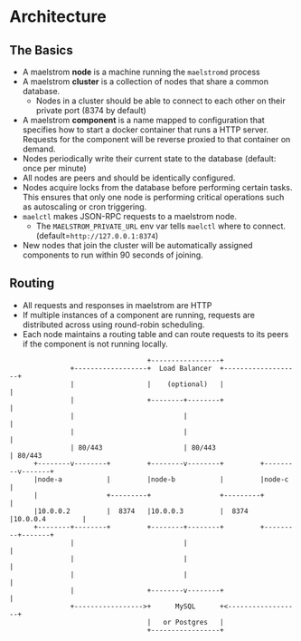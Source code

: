 
# Architecture

## The Basics

* A maelstrom **node** is a machine running the `maelstromd` process
* A maelstrom **cluster** is a collection of nodes that share a common database.
    * Nodes in a cluster should be able to connect to each other on their private port (8374 by default)
* A maelstrom **component** is a name mapped to configuration that specifies how to start a docker container that 
  runs a HTTP server. Requests for the component will be reverse proxied to that container on demand.
* Nodes periodically write their current state to the database (default: once per minute)
* All nodes are peers and should be identically configured.
* Nodes acquire locks from the database before performing certain tasks. This ensures that only
  one node is performing critical operations such as autoscaling or cron triggering.
* `maelctl` makes JSON-RPC requests to a maelstrom node.
    * The `MAELSTROM_PRIVATE_URL` env var tells `maelctl` where to connect. (default=`http://127.0.0.1:8374`)
* New nodes that join the cluster will be automatically assigned components to run within 90 seconds of joining.

## Routing

* All requests and responses in maelstrom are HTTP
* If multiple instances of a component are running, requests are distributed across using round-robin scheduling.
* Each node maintains a routing table and can route requests to its peers if the component is not running locally.

```
                                  +-----------------+
               +------------------+  Load Balancer  +-------------------+
               |                  |    (optional)   |                   |
               |                  +--------+--------+                   |
               |                           |                            |
               |                           |                            |
               | 80/443                    | 80/443                     | 80/443
      +--------v--------+         +--------v--------+         +---------v-------+
      |node-a           |         |node-b           |         |node-c           |
      |                 +---------+                 +---------+                 |
      |10.0.0.2         |  8374   |10.0.0.3         |  8374   |10.0.0.4         |
      +--------+--------+         +--------+--------+         +---------+-------+
               |                           |                            |
               |                           |                            |
               |                           |                            |
               |                  +--------v--------+                   |
               +----------------->+      MySQL      +<------------------+
                                  |   or Postgres   |
                                  +-----------------+
```